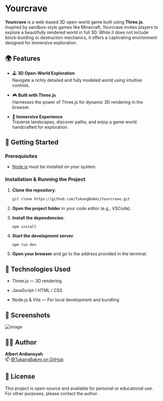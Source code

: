 # Yourcrave

**Yourcrave** is a web-based 3D open-world game built using **Three.js**. Inspired by sandbox-style games like Minecraft, Yourcrave invites players to explore a beautifully rendered world in full 3D. While it does not include block-building or destruction mechanics, it offers a captivating environment designed for immersive exploration.

## 🌍 Features

- 🕹️ **3D Open-World Exploration**  
  Navigate a richly detailed and fully modeled world using intuitive controls.

- 🎮 **Built with Three.js**  
  Harnesses the power of Three.js for dynamic 3D rendering in the browser.

- 🧭 **Immersive Experience**  
  Traverse landscapes, discover paths, and enjoy a game world handcrafted for exploration.

## 🚀 Getting Started

### Prerequisites

- [Node.js](https://nodejs.org/) must be installed on your system.

### Installation & Running the Project

1. **Clone the repository**:
   ```bash
   git clone https://github.com/TukangBakmi/Yourcrave.git
   ```

2. **Open the project folder** in your code editor (e.g., VSCode).

3. **Install the dependencies**:
   ```bash
   npm install
   ```

4. **Start the development server**:
   ```
   npm run dev
   ```
  
5. **Open your browser** and go to the address provided in the terminal.

## 🧰 Technologies Used
- Three.js — 3D rendering

- JavaScript / HTML / CSS

- Node.js & Vite — For local development and bundling

## 📸 Screenshots
![image](https://github.com/user-attachments/assets/7126bb3c-b6e4-4daf-a0d2-a4295b591c1f)

## 🙋‍♂️ Author

**Albert Ardiansyah**  
📫 [@TukangBakmi on GitHub](https://github.com/TukangBakmi)

## 📃 License

This project is open-source and available for personal or educational use. For other purposes, please contact the author.
